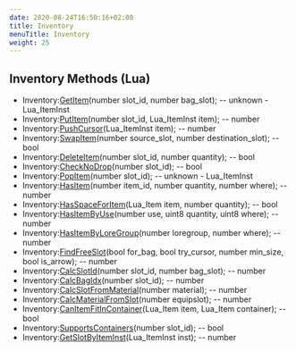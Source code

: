 ```yaml
---
date: 2020-08-24T16:50:16+02:00
title: Inventory
menuTitle: Inventory
weight: 25
---
```


## Inventory Methods (Lua)
- Inventory:[GetItem](getitem)(number slot_id, number bag_slot); -- unknown - Lua_ItemInst
- Inventory:[PutItem](putitem)(number slot_id, Lua_ItemInst item); -- number
- Inventory:[PushCursor](pushcursor)(Lua_ItemInst item); -- number
- Inventory:[SwapItem](swapitem)(number source_slot, number destination_slot); -- bool
- Inventory:[DeleteItem](deleteitem)(number slot_id, number quantity); -- bool
- Inventory:[CheckNoDrop](checknodrop)(number slot_id); -- bool
- Inventory:[PopItem](popitem)(number slot_id); -- unknown - Lua_ItemInst
- Inventory:[HasItem](hasitem)(number item_id, number quantity, number where); -- number
- Inventory:[HasSpaceForItem](hasspaceforitem)(Lua_Item item, number quantity); -- bool
- Inventory:[HasItemByUse](hasitembyuse)(number use, uint8 quantity, uint8 where); -- number
- Inventory:[HasItemByLoreGroup](hasitembyloregroup)(number loregroup, number where); -- number
- Inventory:[FindFreeSlot](findfreeslot)(bool for_bag, bool try_cursor, number min_size, bool is_arrow); -- number
- Inventory:[CalcSlotId](calcslotid)(number slot_id, number bag_slot); -- number
- Inventory:[CalcBagIdx](calcbagidx)(number slot_id); -- number
- Inventory:[CalcSlotFromMaterial](calcslotfrommaterial)(number material); -- number
- Inventory:[CalcMaterialFromSlot](calcmaterialfromslot)(number equipslot); -- number
- Inventory:[CanItemFitInContainer](canitemfitincontainer)(Lua_Item item, Lua_Item container); -- bool
- Inventory:[SupportsContainers](supportscontainers)(number slot_id); -- bool
- Inventory:[GetSlotByItemInst](getslotbyiteminst)(Lua_ItemInst inst); -- number
